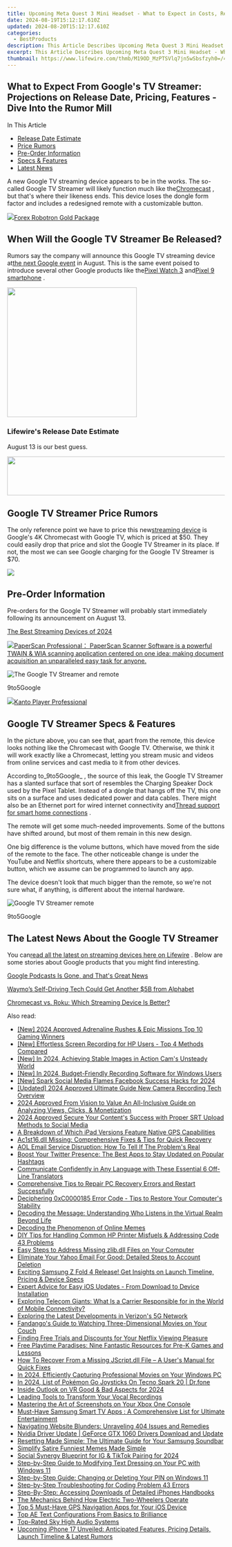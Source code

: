 ```yaml
---
title: Upcoming Meta Quest 3 Mini Headset - What to Expect in Costs, Release Date & Features According to Rumors
date: 2024-08-19T15:12:17.610Z
updated: 2024-08-20T15:12:17.610Z
categories:
  - BestProducts
description: This Article Describes Upcoming Meta Quest 3 Mini Headset - What to Expect in Costs, Release Date & Features According to Rumors
excerpt: This Article Describes Upcoming Meta Quest 3 Mini Headset - What to Expect in Costs, Release Date & Features According to Rumors
thumbnail: https://www.lifewire.com/thmb/M19OD_MzPTSVlq7jn5wSbsfzyh0=/400x300/filters:no_upscale():max_bytes(150000):strip_icc():format(webp)/meta-quest-3s-baec1e4d423b4a529c81147c6c7d6947.png
---
```


## What to Expect From Google's TV Streamer: Projections on Release Date, Pricing, Features - Dive Into the Rumor Mill

In This Article

* [Release Date Estimate](https://www.lifewire.com/#toc-when-will-the-google-tv-streamer-be-released)
* [Price Rumors](https://www.lifewire.com/#toc-google-tv-streamer-price-rumors)
* [Pre-Order Information](https://www.lifewire.com/#toc-pre-order-information)
* [Specs & Features](https://www.lifewire.com/#toc-google-tv-streamer-specs--features)
* [Latest News](https://www.lifewire.com/#toc-the-latest-news-about-the-google-tv-streamer)

 A new Google TV streaming device appears to be in the works. The so-called Google TV Streamer will likely function much like the[Chromecast](https://www.lifewire.com/guide-to-chromecast-2438213) , but that's where their likeness ends. This device loses the dongle form factor and includes a redesigned remote with a customizable button.  

<!-- affiliate ads begin -->
<a href="https://secure.2checkout.com/order/checkout.php?PRODS=4727541&QTY=1&AFFILIATE=108875&CART=1"><img src="https://secure.avangate.com/images/merchant/5f4f7141b65a730b4efb0e0d51f63e94/products/copy_copy_forexrobotronbox.gif" border="0">Forex Robotron Gold Package</a>
<!-- affiliate ads end -->
## When Will the Google TV Streamer Be Released?

 Rumors say the company will announce this Google TV streaming device at[the next Google event](https://www.lifewire.com/google-event-5205756) in August. This is the same event poised to introduce several other Google products like the[Pixel Watch 3](https://www.lifewire.com/google-pixel-watch-3-8431024) and[Pixel 9 smartphone](https://www.lifewire.com/google-pixel-9-8630767) .  

<!-- affiliate ads begin -->
<a href="https://coinrule.sjv.io/c/5597632/1958374/18409" target="_top" id="1958374"><img src="//a.impactradius-go.com/display-ad/18409-1958374" border="0" alt="" width="300" height="300"/></a><img height="0" width="0" src="https://imp.pxf.io/i/5597632/1958374/18409" style="position:absolute;visibility:hidden;" border="0" />
<!-- affiliate ads end -->
### Lifewire's Release Date Estimate

August 13 is our best guess.

<!-- affiliate ads begin -->
<a href="https://aligracehair.sjv.io/c/5597632/2087267/19272" target="_top" id="2087267"><img src="//a.impactradius-go.com/display-ad/19272-2087267" border="0" alt="" width="728" height="90"/></a><img height="0" width="0" src="https://imp.pxf.io/i/5597632/2087267/19272" style="position:absolute;visibility:hidden;" border="0" />
<!-- affiliate ads end -->
## Google TV Streamer Price Rumors

 The only reference point we have to price this new[streaming device](https://www.lifewire.com/what-is-a-streaming-device-5208767) is Google's 4K Chromecast with Google TV, which is priced at $50\. They could easily drop that price and slot the Google TV Streamer in its place. If not, the most we can see Google charging for the Google TV Streamer is $70.

<!-- affiliate ads begin -->
<a href="https://estore.winxdvd.com/order/checkout.php?PRODS=1412049&QTY=1&AFFILIATE=108875&CART=1"><img src="https://www.winxdvd.com/affiliate/new-banner/pt-200x200.jpg" border="0"></a>
<!-- affiliate ads end -->
## Pre-Order Information

 Pre-orders for the Google TV Streamer will probably start immediately following its announcement on August 13.

[The Best Streaming Devices of 2024](https://www.lifewire.com/best-streaming-devices-8682806)

<!-- affiliate ads begin -->
<a href="https://secure.2checkout.com/order/checkout.php?PRODS=37540879&QTY=1&AFFILIATE=108875&CART=1"><img src="https://paperscan.orpalis.com/img/content/You_prefer_to_use.png" border="0">PaperScan Professional： PaperScan Scanner Software is a powerful TWAIN & WIA scanning application centered on one idea: making document acquisition an unparalleled easy task for anyone.</a>
<!-- affiliate ads end -->
![The Google TV Streamer and remote](https://www.lifewire.com/thmb/-vnWbTJuk9OzmaxhkBjEiqhYPRA=/960x0/filters:no_upscale():max_bytes(200000):strip_icc():format(webp)/google-tv-streamer-remote-f778bf371f604247a3e9592a4f4d4f6b.jpg)

9to5Google

<!-- affiliate ads begin -->
<a href="https://secure.2checkout.com/order/checkout.php?PRODS=4742929&QTY=1&AFFILIATE=108875&CART=1"><img src="https://secure.avangate.com/images/merchant/e09fdffe648a30658a9657bbed7b2388/products/boxshot(2).png" border="0">Kanto Player Professional</a>
<!-- affiliate ads end -->
## Google TV Streamer Specs & Features

 In the picture above, you can see that, apart from the remote, this device looks nothing like the Chromecast with Google TV. Otherwise, we think it will work exactly like a Chromecast, letting you stream music and videos from online services and cast media to it from other devices.

 According to_9to5Google_ , the source of this leak, the Google TV Streamer has a slanted surface that sort of resembles the Charging Speaker Dock used by the Pixel Tablet. Instead of a dongle that hangs off the TV, this one sits on a surface and uses dedicated power and data cables. There might also be an Ethernet port for wired internet connectivity and[Thread support for smart home connections](https://9to5google.com/2024/07/28/google-tv-streamer-fcc/) .

 The remote will get some much-needed improvements. Some of the buttons have shifted around, but most of them remain in this new design.

 One big difference is the volume buttons, which have moved from the side of the remote to the face. The other noticeable change is under the YouTube and Netflix shortcuts, where there appears to be a customizable button, which we assume can be programmed to launch any app.

 The device doesn't look that much bigger than the remote, so we're not sure what, if anything, is different about the internal hardware.  

![Google TV Streamer remote](https://www.lifewire.com/thmb/a47wfU6UCU7urolc1HR8HsvT2D8=/960x0/filters:no_upscale():max_bytes(200000):strip_icc():format(webp)/Google-TV-Streamer-Remote-ee116f9ff7d44f16a632d2414517c129.jpg)

9to5Google

## The Latest News About the Google TV Streamer

 You can[read all the latest on streaming devices here on Lifewire](https://www.lifewire.com/streaming-news-4797038) . Below are some stories about Google products that you might find interesting.

[Google Podcasts Is Gone, and That's Great News](https://www.lifewire.com/google-podcasts-is-gone-8628147)

[Waymo’s Self-Driving Tech Could Get Another $5B from Alphabet](https://www.lifewire.com/alphabets-5-billion-dollar-waymo-investment-8682877)

[Chromecast vs. Roku: Which Streaming Device Is Better?](https://www.lifewire.com/chromecast-vs-roku-4580492)


<ins class="adsbygoogle"
     style="display:block"
     data-ad-format="autorelaxed"
     data-ad-client="ca-pub-7571918770474297"
     data-ad-slot="1223367746"></ins>



<ins class="adsbygoogle"
     style="display:block"
     data-ad-client="ca-pub-7571918770474297"
     data-ad-slot="8358498916"
     data-ad-format="auto"
     data-full-width-responsive="true"></ins>

<span class="atpl-alsoreadstyle">Also read:</span>
<div><ul>
<li><a href="https://screen-sharing-recording.techidaily.com/new-2024-approved-adrenaline-rushes-and-epic-missions-top-10-gaming-winners/"><u>[New] 2024 Approved  Adrenaline Rushes & Epic Missions  Top 10 Gaming Winners</u></a></li>
<li><a href="https://screen-activity-recording.techidaily.com/new-effortless-screen-recording-for-hp-users-top-4-methods-compared/"><u>[New] Effortless Screen Recording for HP Users - Top 4 Methods Compared</u></a></li>
<li><a href="https://article-helps.techidaily.com/new-in-2024-achieving-stable-images-in-action-cams-unsteady-world/"><u>[New] In 2024, Achieving Stable Images in Action Cam's Unsteady World</u></a></li>
<li><a href="https://screen-video-capture.techidaily.com/new-in-2024-budget-friendly-recording-software-for-windows-users/"><u>[New] In 2024, Budget-Friendly Recording Software for Windows Users</u></a></li>
<li><a href="https://facebook-video-recording.techidaily.com/new-spark-social-media-flames-facebook-success-hacks-for-2024/"><u>[New] Spark Social Media Flames  Facebook Success Hacks for 2024</u></a></li>
<li><a href="https://screen-mirroring-recording.techidaily.com/updated-2024-approved-ultimate-guide-new-camera-recording-tech-overview/"><u>[Updated] 2024 Approved  Ultimate Guide  New Camera Recording Tech Overview</u></a></li>
<li><a href="https://youtube-help.techidaily.com/2024-approved-from-vision-to-value-an-all-inclusive-guide-on-analyzing-views-clicks-and-monetization/"><u>2024 Approved  From Vision to Value  An All-Inclusive Guide on Analyzing Views, Clicks, & Monetization</u></a></li>
<li><a href="https://some-approaches.techidaily.com/2024-approved-secure-your-contents-success-with-proper-srt-upload-methods-to-social-media/"><u>2024 Approved  Secure Your Content's Success with Proper SRT Upload Methods to Social Media</u></a></li>
<li><a href="https://tech-recovery.techidaily.com/a-breakdown-of-which-ipad-versions-feature-native-gps-capabilities/"><u>A Breakdown of Which iPad Versions Feature Native GPS Capabilities</u></a></li>
<li><a href="https://tech-recovery.techidaily.com/ac1st16dll-missing-comprehensive-fixes-and-tips-for-quick-recovery/"><u>Ac1st16.dll Missing: Comprehensive Fixes & Tips for Quick Recovery</u></a></li>
<li><a href="https://tech-recovery.techidaily.com/aol-email-service-disruption-how-to-tell-if-the-problems-real/"><u>AOL Email Service Disruption: How To Tell If The Problem's Real</u></a></li>
<li><a href="https://tech-recovery.techidaily.com/boost-your-twitter-presence-the-best-apps-to-stay-updated-on-popular-hashtags/"><u>Boost Your Twitter Presence: The Best Apps to Stay Updated on Popular Hashtags</u></a></li>
<li><a href="https://tech-recovery.techidaily.com/communicate-confidently-in-any-language-with-these-essential-6-off-line-translators/"><u>Communicate Confidently in Any Language with These Essential 6 Off-Line Translators</u></a></li>
<li><a href="https://tech-recovery.techidaily.com/comprehensive-tips-to-repair-pc-recovery-errors-and-restart-successfully/"><u>Comprehensive Tips to Repair PC Recovery Errors and Restart Successfully</u></a></li>
<li><a href="https://tech-recovery.techidaily.com/deciphering-0xc0000185-error-code-tips-to-restore-your-computers-stability/"><u>Deciphering 0xC0000185 Error Code - Tips to Restore Your Computer's Stability</u></a></li>
<li><a href="https://tech-haven.techidaily.com/decoding-the-message-understanding-who-listens-in-the-virtual-realm-beyond-life/"><u>Decoding the Message: Understanding Who Listens in the Virtual Realm Beyond Life</u></a></li>
<li><a href="https://tech-recovery.techidaily.com/decoding-the-phenomenon-of-online-memes/"><u>Decoding the Phenomenon of Online Memes</u></a></li>
<li><a href="https://tech-recovery.techidaily.com/diy-tips-for-handling-common-hp-printer-misfuels-and-addressing-code-43-problems/"><u>DIY Tips for Handling Common HP Printer Misfuels & Addressing Code 43 Problems</u></a></li>
<li><a href="https://tech-recovery.techidaily.com/easy-steps-to-address-missing-zlibdll-files-on-your-computer/"><u>Easy Steps to Address Missing zlib.dll Files on Your Computer</u></a></li>
<li><a href="https://tech-recovery.techidaily.com/eliminate-your-yahoo-email-for-good-detailed-steps-to-account-deletion/"><u>Eliminate Your Yahoo Email For Good: Detailed Steps to Account Deletion</u></a></li>
<li><a href="https://tech-recovery.techidaily.com/exciting-samsung-z-fold-4-release-get-insights-on-launch-timeline-pricing-and-device-specs/"><u>Exciting Samsung Z Fold 4 Release! Get Insights on Launch Timeline, Pricing & Device Specs</u></a></li>
<li><a href="https://tech-recovery.techidaily.com/expert-advice-for-easy-ios-updates-from-download-to-device-installation/"><u>Expert Advice for Easy iOS Updates - From Download to Device Installation</u></a></li>
<li><a href="https://tech-recovery.techidaily.com/exploring-telecom-giants-what-is-a-carrier-responsible-for-in-the-world-of-mobile-connectivity/"><u>Exploring Telecom Giants: What Is a Carrier Responsible for in the World of Mobile Connectivity?</u></a></li>
<li><a href="https://tech-recovery.techidaily.com/exploring-the-latest-developments-in-verizons-5g-network/"><u>Exploring the Latest Developments in Verizon's 5G Network</u></a></li>
<li><a href="https://tech-recovery.techidaily.com/fandangos-guide-to-watching-three-dimensional-movies-on-your-couch/"><u>Fandango's Guide to Watching Three-Dimensional Movies on Your Couch</u></a></li>
<li><a href="https://tech-recovery.techidaily.com/finding-free-trials-and-discounts-for-your-netflix-viewing-pleasure/"><u>Finding Free Trials and Discounts for Your Netflix Viewing Pleasure</u></a></li>
<li><a href="https://tech-recovery.techidaily.com/free-playtime-paradises-nine-fantastic-resources-for-pre-k-games-and-lessons/"><u>Free Playtime Paradises: Nine Fantastic Resources for Pre-K Games and Lessons</u></a></li>
<li><a href="https://tech-recovery.techidaily.com/how-to-recover-from-a-missing-jscriptdll-file-a-users-manual-for-quick-fixes/"><u>How To Recover From a Missing JScript.dll File – A User's Manual for Quick Fixes</u></a></li>
<li><a href="https://visual-screen-recording.techidaily.com/in-2024-efficiently-capturing-professional-movies-on-your-windows-pc/"><u>In 2024, Efficiently Capturing Professional Movies on Your Windows PC</u></a></li>
<li><a href="https://pokemon-go-android.techidaily.com/in-2024-list-of-pokemon-go-joysticks-on-tecno-spark-20-drfone-by-drfone-virtual-android/"><u>In 2024, List of Pokémon Go Joysticks On Tecno Spark 20 | Dr.fone</u></a></li>
<li><a href="https://extra-skills.techidaily.com/inside-outlook-on-vr-good-and-bad-aspects-for-2024/"><u>Inside Outlook on VR  Good & Bad Aspects for 2024</u></a></li>
<li><a href="https://youtube-web.techidaily.com/ng-tools-to-transform-your-vocal-recordings/"><u>Leading Tools to Transform Your Vocal Recordings</u></a></li>
<li><a href="https://tech-recovery.techidaily.com/mastering-the-art-of-screenshots-on-your-xbox-one-console/"><u>Mastering the Art of Screenshots on Your Xbox One Console</u></a></li>
<li><a href="https://tech-recovery.techidaily.com/must-have-samsung-smart-tv-apps-a-comprehensive-list-for-ultimate-entertainment/"><u>Must-Have Samsung Smart TV Apps : A Comprehensive List for Ultimate Entertainment</u></a></li>
<li><a href="https://tech-recovery.techidaily.com/navigating-website-blunders-unraveling-404-issues-and-remedies/"><u>Navigating Website Blunders: Unraveling 404 Issues and Remedies</u></a></li>
<li><a href="https://network-issues.techidaily.com/nvidia-driver-update-geforce-gtx-1060-drivers-download-and-update/"><u>Nvidia Driver Update | GeForce GTX 1060 Drivers Download and Update</u></a></li>
<li><a href="https://tech-recovery.techidaily.com/resetting-made-simple-the-ultimate-guide-for-your-samsung-soundbar/"><u>Resetting Made Simple: The Ultimate Guide for Your Samsung Soundbar</u></a></li>
<li><a href="https://extra-lessons.techidaily.com/simplify-satire-funniest-memes-made-simple/"><u>Simplify Satire  Funniest Memes Made Simple</u></a></li>
<li><a href="https://vp-tips.techidaily.com/social-synergy-blueprint-for-ig-and-tiktok-pairing-for-2024/"><u>Social Synergy Blueprint for IG & TikTok Pairing for 2024</u></a></li>
<li><a href="https://tech-recovery.techidaily.com/step-by-step-guide-to-modifying-text-dressing-on-your-pc-with-windows-11/"><u>Step-by-Step Guide to Modifying Text Dressing on Your PC with Windows 11</u></a></li>
<li><a href="https://tech-recovery.techidaily.com/step-by-step-guide-changing-or-deleting-your-pin-on-windows-11/"><u>Step-by-Step Guide: Changing or Deleting Your PIN on Windows 11</u></a></li>
<li><a href="https://tech-recovery.techidaily.com/step-by-step-troubleshooting-for-coding-problem-43-errors/"><u>Step-by-Step Troubleshooting for Coding Problem 43 Errors</u></a></li>
<li><a href="https://tech-recovery.techidaily.com/step-by-step-accessing-downloads-of-detailed-iphones-handbooks/"><u>Step-By-Step: Accessing Downloads of Detailed iPhones Handbooks</u></a></li>
<li><a href="https://tech-recovery.techidaily.com/the-mechanics-behind-how-electric-two-wheelers-operate/"><u>The Mechanics Behind How Electric Two-Wheelers Operate</u></a></li>
<li><a href="https://tech-recovery.techidaily.com/top-5-must-have-gps-navigation-apps-for-your-ios-device/"><u>Top 5 Must-Have GPS Navigation Apps for Your iOS Device</u></a></li>
<li><a href="https://extra-tips.techidaily.com/top-ae-text-configurations-from-basics-to-brilliance/"><u>Top AE Text Configurations  From Basics to Brilliance</u></a></li>
<li><a href="https://tech-recovery.techidaily.com/top-rated-sky-high-audio-systems/"><u>Top-Rated Sky High Audio Systems</u></a></li>
<li><a href="https://tech-recovery.techidaily.com/upcoming-iphone-17-unveiled-anticipated-features-pricing-details-launch-timeline-and-latest-rumors/"><u>Upcoming iPhone 17 Unveiled: Anticipated Features, Pricing Details, Launch Timeline & Latest Rumors</u></a></li>
</ul></div>
